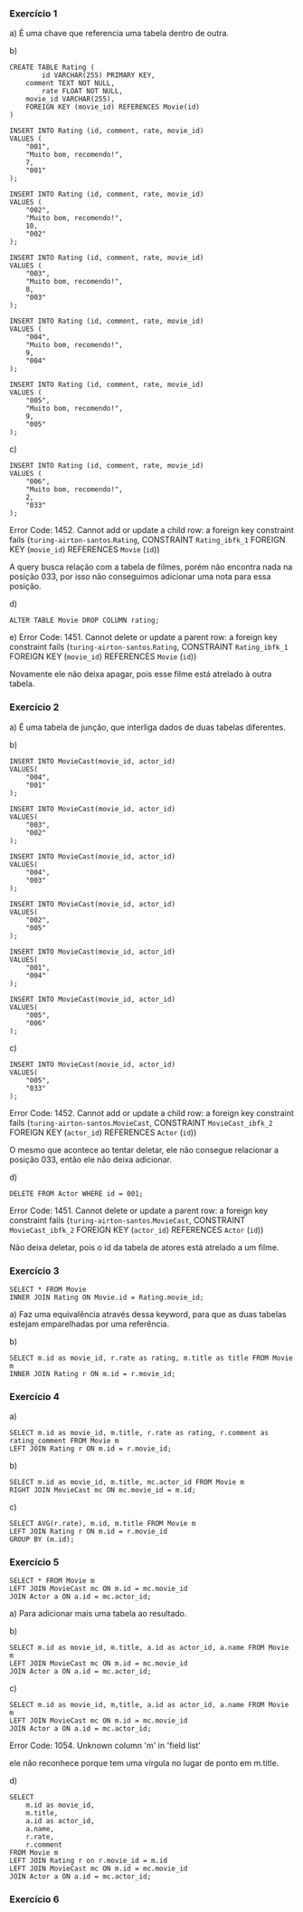 ### Exercício 1

a)
É uma chave que referencia uma tabela dentro de outra.

b)
```
CREATE TABLE Rating (
		id VARCHAR(255) PRIMARY KEY,
    comment TEXT NOT NULL,
		rate FLOAT NOT NULL,
    movie_id VARCHAR(255),
    FOREIGN KEY (movie_id) REFERENCES Movie(id)
)
```
```
INSERT INTO Rating (id, comment, rate, movie_id) 
VALUES (
	"001",
    "Muito bom, recomendo!",
    7,
	"001"
);
```
```
INSERT INTO Rating (id, comment, rate, movie_id) 
VALUES (
	"002",
    "Muito bom, recomendo!",
    10,
	"002"
);
```
```
INSERT INTO Rating (id, comment, rate, movie_id) 
VALUES (
	"003",
    "Muito bom, recomendo!",
    8,
	"003"
);
```
```
INSERT INTO Rating (id, comment, rate, movie_id) 
VALUES (
	"004",
    "Muito bom, recomendo!",
    9,
	"004"
);
```
```
INSERT INTO Rating (id, comment, rate, movie_id) 
VALUES (
	"005",
    "Muito bom, recomendo!",
    9,
	"005"
);
```

c)
```
INSERT INTO Rating (id, comment, rate, movie_id) 
VALUES (
	"006",
    "Muito bom, recomendo!",
    2,
	"033"
);
```
Error Code: 1452. Cannot add or update a child row: a foreign key constraint fails (`turing-airton-santos`.`Rating`, CONSTRAINT `Rating_ibfk_1` FOREIGN KEY (`movie_id`) REFERENCES `Movie` (`id`))

A query busca relação com a tabela de filmes, porém não encontra nada na posição 033, por isso não conseguimos adicionar uma nota para essa posição.

d)
```
ALTER TABLE Movie DROP COLUMN rating;
```

e)
Error Code: 1451. Cannot delete or update a parent row: a foreign key constraint fails (`turing-airton-santos`.`Rating`, CONSTRAINT `Rating_ibfk_1` FOREIGN KEY (`movie_id`) REFERENCES `Movie` (`id`))

Novamente ele não deixa apagar, pois esse filme está atrelado à outra tabela.

### Exercício 2

a) É uma tabela de junção, que interliga dados de duas tabelas diferentes.

b)
```
INSERT INTO MovieCast(movie_id, actor_id)
VALUES(
	"004",
    "001"
);
```
```
INSERT INTO MovieCast(movie_id, actor_id)
VALUES(
	"003",
    "002"
);
```
```
INSERT INTO MovieCast(movie_id, actor_id)
VALUES(
	"004",
    "003"
);
```
```
INSERT INTO MovieCast(movie_id, actor_id)
VALUES(
	"002",
    "005"
);
```
```
INSERT INTO MovieCast(movie_id, actor_id)
VALUES(
	"001",
    "004"
);
```
```
INSERT INTO MovieCast(movie_id, actor_id)
VALUES(
	"005",
    "006"
);
```

c)
```
INSERT INTO MovieCast(movie_id, actor_id)
VALUES(
	"005",
    "033"
);
```
Error Code: 1452. Cannot add or update a child row: a foreign key constraint fails (`turing-airton-santos`.`MovieCast`, CONSTRAINT `MovieCast_ibfk_2` FOREIGN KEY (`actor_id`) REFERENCES `Actor` (`id`))

O mesmo que acontece ao tentar deletar, ele não consegue relacionar a posição 033, então ele não deixa adicionar.

d)
```
DELETE FROM Actor WHERE id = 001;
```
Error Code: 1451. Cannot delete or update a parent row: a foreign key constraint fails (`turing-airton-santos`.`MovieCast`, CONSTRAINT `MovieCast_ibfk_2` FOREIGN KEY (`actor_id`) REFERENCES `Actor` (`id`))

Não deixa deletar, pois o id da tabela de atores está atrelado a um filme.

### Exercício 3

```
SELECT * FROM Movie 
INNER JOIN Rating ON Movie.id = Rating.movie_id;
```

a)
Faz uma equivalência através dessa keyword, para que as duas tabelas estejam emparelhadas por uma referência.

b)
```
SELECT m.id as movie_id, r.rate as rating, m.title as title FROM Movie m
INNER JOIN Rating r ON m.id = r.movie_id;
```

### Exercício 4

a)
```
SELECT m.id as movie_id, m.title, r.rate as rating, r.comment as rating_comment FROM Movie m
LEFT JOIN Rating r ON m.id = r.movie_id;
```

b)
```
SELECT m.id as movie_id, m.title, mc.actor_id FROM Movie m
RIGHT JOIN MovieCast mc ON mc.movie_id = m.id;
```

c)
```
SELECT AVG(r.rate), m.id, m.title FROM Movie m
LEFT JOIN Rating r ON m.id = r.movie_id
GROUP BY (m.id);
```

### Exercício 5
```
SELECT * FROM Movie m
LEFT JOIN MovieCast mc ON m.id = mc.movie_id
JOIN Actor a ON a.id = mc.actor_id;
```

a)
Para adicionar mais uma tabela ao resultado.

b)
```
SELECT m.id as movie_id, m.title, a.id as actor_id, a.name FROM Movie m
LEFT JOIN MovieCast mc ON m.id = mc.movie_id
JOIN Actor a ON a.id = mc.actor_id;
```

c)
```
SELECT m.id as movie_id, m,title, a.id as actor_id, a.name FROM Movie m
LEFT JOIN MovieCast mc ON m.id = mc.movie_id
JOIN Actor a ON a.id = mc.actor_id;
```
Error Code: 1054. Unknown column 'm' in 'field list'

ele não reconhece porque tem uma vírgula no lugar de ponto em m.title.

d)
```
SELECT 
	m.id as movie_id, 
    m.title, 
    a.id as actor_id, 
    a.name, 
    r.rate, 
    r.comment 
FROM Movie m
LEFT JOIN Rating r on r.movie_id = m.id
LEFT JOIN MovieCast mc ON m.id = mc.movie_id
JOIN Actor a ON a.id = mc.actor_id;
```

### Exercício 6

